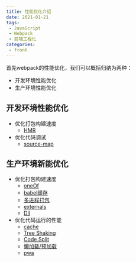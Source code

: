 ```yaml
---
title: 性能优化介绍
date: 2021-01-21
tags:
 - JavaScript
 - Webpack
 - 前端工程化
categories:
 - front
---
```


首先webpack的性能优化，我们可以概括归纳为两种：

- 开发环境性能优化
- 生产环境性能优化

## 开发环境性能优化

- 优化打包构建速度
  - [HMR](../../webpack/notes/hot_update)
- 优化代码调试
  - [source-map](../../webpack/notes/webpack_sourceMap)

## 生产环境新能优化

- 优化打包构建速度
  - [oneOf](../../webpack/notes/webpack_loader.html#oneof)
  - [babel缓存](./Cache.mdl#babel-loader)
  - [多进程打包](../../webpack/notes/webpack_thread)
  - [externals](../../webpack/notes/webpack_externals.md)
  - [Dll](../../webpack/notes/webpack_dll.md)
- 优化代码运行的性能
  - [cache](./Cache.html#cache-loader)
  - [Tree Shaking](../../webpack/notes/treeShakingAndSideEffects)
  - [Code Split](../../webpack/notes/webpack_CodeSplitting)
  - [懒加载/预加载](./lazyLoading.md)
  - [pwa](./PWA.md)

